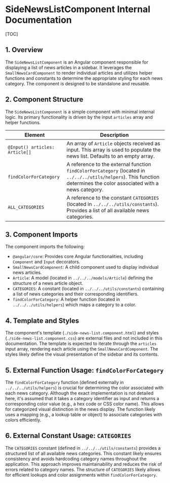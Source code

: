 # SideNewsListComponent Internal Documentation

[TOC]

## 1. Overview

The `SideNewsListComponent` is an Angular component responsible for displaying a list of news articles in a sidebar. It leverages the `SmallNewsCardComponent` to render individual articles and utilizes helper functions and constants to determine the appropriate styling for each news category.  The component is designed to be standalone and reusable.


## 2. Component Structure

The `SideNewsListComponent` is a simple component with minimal internal logic. Its primary functionality is driven by the input `articles` array and helper functions.

| Element         | Description                                                                     |
|-----------------|---------------------------------------------------------------------------------|
| `@Input() articles: Article[]` | An array of `Article` objects received as input.  This array is used to populate the news list.  Defaults to an empty array. |
| `findColorForCategory` |  A reference to the external function `findColorForCategory` (located in `../../../utils/helpers`). This function determines the color associated with a news category.  |
| `ALL_CATEGORIES` | A reference to the constant `CATEGORIES` (located in `../../../utils/constants`).  Provides a list of all available news categories. |


## 3.  Component Imports

The component imports the following:

* `@angular/core`: Provides core Angular functionalities, including `Component` and `Input` decorators.
* `SmallNewsCardComponent`: A child component used to display individual news articles.
* `Article`:  A model (located in `../../../models/Article`) defining the structure of a news article object.
* `CATEGORIES`: A constant (located in `../../../utils/constants`) containing a list of news categories and their corresponding identifiers.
* `findColorForCategory`: A helper function (located in `../../../utils/helpers`) which maps a category to a color.



## 4. Template and Styles

The component's template (`./side-news-list.component.html`) and styles (`./side-news-list.component.css`) are external files and not included in this documentation.  The template is expected to iterate through the `articles` input array, rendering each article using the `SmallNewsCardComponent`.  The styles likely define the visual presentation of the sidebar and its contents.


## 5. External Function Usage: `findColorForCategory`

The `findColorForCategory` function (defined externally in `../../../utils/helpers`) is crucial for determining the color associated with each news category. Although the exact implementation is not detailed here, it's assumed that it takes a category identifier as input and returns a corresponding color value (e.g., a hex code or CSS color name).  This allows for categorized visual distinction in the news display.  The function likely uses a mapping (e.g., a lookup table or object) to associate categories with colors efficiently.


## 6. External Constant Usage: `CATEGORIES`

The `CATEGORIES` constant (defined in `../../../utils/constants`) provides a structured list of all available news categories.  This constant likely ensures consistency and avoids hardcoding category names throughout the application.  This approach improves maintainability and reduces the risk of errors related to category names.  The structure of `CATEGORIES` likely allows for efficient lookups and color assignments within `findColorForCategory`.
